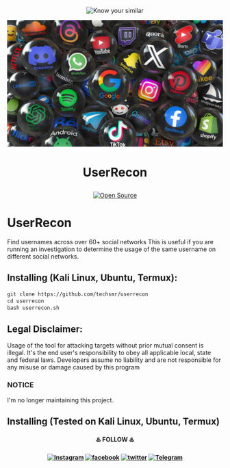 <p align="center"><a><img title="Know your similar " src="https://forthebadge.com/images/badges/built-with-love.svg"> </a>

<p align="center">
	<img src="res/userrecon.jpg" width="600px" hight="100px">
</p>

# <p align="center">UserRecon

<p align="center">
<a href="https://github.com/techsmr"><img title="Open Source" src="https://img.shields.io/badge/Open%20Source-%E2%99%A5-red" ></a>
 
</p>

# UserRecon
Find usernames across over 60+ social networks
This is useful if you are running an investigation to determine the usage of the same username on different social networks.

## Installing (Kali Linux, Ubuntu, Termux):

```
git clone https://github.com/techsmr/userrecon
cd userrecon
bash userrecon.sh
```
## Legal Disclaimer:

Usage of the tool for attacking targets without prior mutual consent is illegal. It's the end user's responsibility to obey all applicable local, state and federal laws. Developers assume no liability and are not responsible for any misuse or damage caused by this program


### NOTICE
I'm no longer maintaining this project. 

## Installing (Tested on Kali Linux, Ubuntu, Termux)

<p align="center">
<h4 align="center">♨️ FOLLOW ♨️<h4 align="center">
<a href="https://www.instagram.com/smr_bedi/"><img title="Instagram" src="https://img.shields.io/badge/instagram-%23E4405F.svg?&style=for-the-badge&logo=instagram&logoColor=white"></a>
<a href="https://www.facebook.com/samarbedi"><img title="facebook" src="https://img.shields.io/badge/facebook-%231877F2.svg?&style=for-the-badge&logo=facebook&logoColor=white"></a>
<a href="https://www.twitter.com/dhandwalasourav/"><img title="twitter" src="https://img.shields.io/badge/twitter-%231DA1F2.svg?&style=for-the-badge&logo=twitter&logoColor=white"></a>
<a href="https://t.me/dhandwalasourav"><img title="Telegram" src="https://img.shields.io/badge/Telegram-blue?style=for-the-badge&logo=Telegram"></a>
</p>
